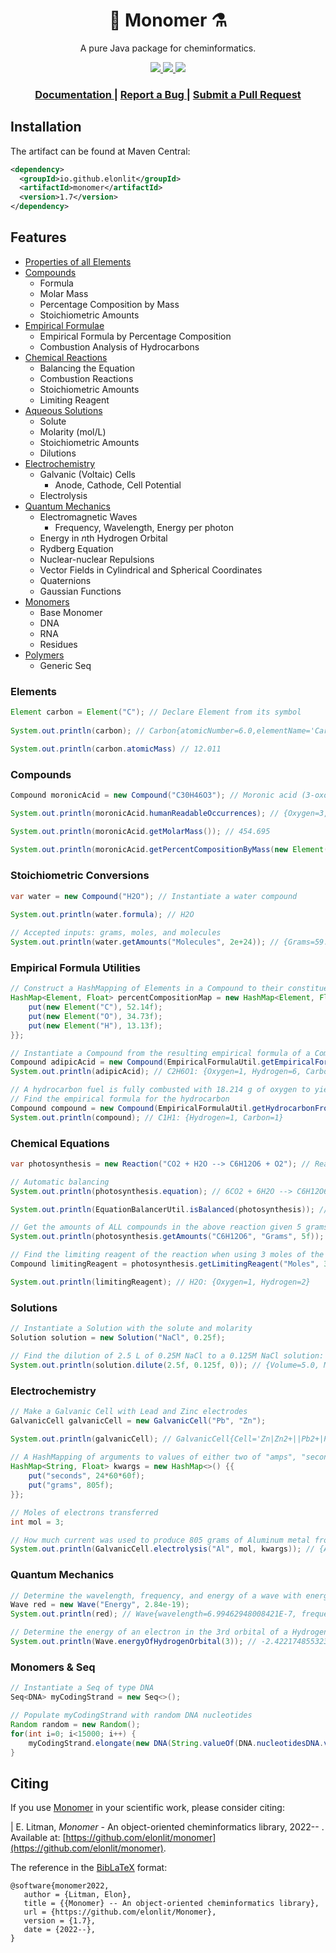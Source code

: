 <h1 align="center">🧪 Monomer ⚗️</h1>

<p align="center">
A pure Java package for cheminformatics.
</p>

<div align="center">
  <!-- License -->
  <a href="https://github.com/elonlit/Monomer/LICENSE.txt">
    <img src="https://img.shields.io/github/license/mashape/apistatus.svg?maxAge=2592000" />
  </a>
  <a href="https://javadoc.io/doc/io.github.elonlit/monomer">
    <img src="https://javadoc.io/badge2/io.github.elonlit/monomer/javadoc.svg" />
  </a>
  <a href="https://search.maven.org/artifact/io.github.elonlit/monomer/1.7/jar">
    <img src="https://img.shields.io/maven-central/v/io.github.elonlit/monomer" />
  </a>
</div>

<div align="center">
  <h3>
    <a href="https://javadoc.io/doc/io.github.elonlit/monomer/">
      Documentation
    </a>
    <span> | </span>
    <a href="https://github.com/elonlit/monomer/issues">
      Report a Bug
    </a>
    <span> | </span>
    <a href="https://github.com/elonlit/monomer/pulls">
      Submit a Pull Request
</a>
  </h3>
</div>

## Installation

The artifact can be found at Maven Central:

```xml
<dependency>
  <groupId>io.github.elonlit</groupId>
  <artifactId>monomer</artifactId>
  <version>1.7</version>
</dependency>
```

## Features

- [Properties of all Elements](https://javadoc.io/doc/io.github.elonlit/monomer/latest/io/github/monomer/Chem/Core/Element.html)
- [Compounds](https://javadoc.io/doc/io.github.elonlit/monomer/latest/io/github/monomer/Chem/Core/Compound.html)
    * Formula
    * Molar Mass
    * Percentage Composition by Mass
    * Stoichiometric Amounts
- [Empirical Formulae](https://javadoc.io/doc/io.github.elonlit/monomer/latest/io/github/monomer/Chem/Core/EmpiricalFormulaUtil.html)
    * Empirical Formula by Percentage Composition
    * Combustion Analysis of Hydrocarbons
- [Chemical Reactions](https://javadoc.io/doc/io.github.elonlit/monomer/latest/io/github/monomer/Chem/Reactions/package-summary.html)
    * Balancing the Equation
    * Combustion Reactions
    * Stoichiometric Amounts
    * Limiting Reagent
- [Aqueous Solutions](https://javadoc.io/doc/io.github.elonlit/monomer/latest/io/github/monomer/Chem/Solutions/package-summary.html)
    * Solute
    * Molarity (mol/L)
    * Stoichiometric Amounts
    * Dilutions
- [Electrochemistry](https://javadoc.io/doc/io.github.elonlit/monomer/latest/io/github/monomer/Chem/Electrochemistry/package-summary.html)
    * Galvanic (Voltaic) Cells
        * Anode, Cathode, Cell Potential
    * Electrolysis
- [Quantum Mechanics](https://javadoc.io/doc/io.github.elonlit/monomer/latest/io/github/monomer/Chem/QuantumMechanics/package-summary.html)
    * Electromagnetic Waves
        * Frequency, Wavelength, Energy per photon
    * Energy in *n*th Hydrogen Orbital
    * Rydberg Equation
    * Nuclear-nuclear Repulsions
    * Vector Fields in Cylindrical and Spherical Coordinates
    * Quaternions
    * Gaussian Functions
- [Monomers](https://javadoc.io/doc/io.github.elonlit/monomer/latest/io/github/monomer/Monomers/package-summary.html)
    * Base Monomer
    * DNA
    * RNA
    * Residues
- [Polymers](https://javadoc.io/doc/io.github.elonlit/monomer/latest/io/github/monomer/Polymers/package-summary.html)
    * Generic Seq

### Elements

```java
Element carbon = Element("C"); // Declare Element from its symbol
        
System.out.println(carbon); // Carbon{atomicNumber=6.0,elementName='Carbon',elementSymbol='C',atomicMass=12.011,neutrons=6.0,protons=6.0,electrons=6.0,period=2.0,group=14.0,phase='solid',radioactive=false,natural=true,metal=false,nonmetal=true,metalloid=false,type='Nonmetal',atomicRadius='0.91',electronegativity='2.55',firstIonization='11.2603',density=2.27,meltingPoint=3948.15,boilingPoint=4300.0,isotopes=7.0,discoverer='Prehistoric',specificHeat=0.709,shells=2.0,valence=4.0,config='[He] 2s2 2p2',massNumber=12.0}

System.out.println(carbon.atomicMass) // 12.011
```

### Compounds

```java
Compound moronicAcid = new Compound("C30H46O3"); // Moronic acid (3-oxoolean-18-en-28-oic acid) is a natural triterpene

System.out.println(moronicAcid.humanReadableOccurrences); // {Oxygen=3,Hydrogen=46,Carbon=30}

System.out.println(moronicAcid.getMolarMass()); // 454.695
        
System.out.println(moronicAcid.getPercentCompositionByMass(new Element("O"))); // 10.555866
```

### Stoichiometric Conversions

```java
var water = new Compound("H2O"); // Instantiate a water compound

System.out.println(water.formula); // H2O
        
// Accepted inputs: grams, moles, and molecules
System.out.println(water.getAmounts("Molecules", 2e+24)); // {Grams=59.8505,Molecules=2.0E24,Moles=3.3222592}
```

### Empirical Formula Utilities

```java
// Construct a HashMapping of Elements in a Compound to their constituent relative frequencies
HashMap<Element, Float> percentCompositionMap = new HashMap<Element, Float>() {{
    put(new Element("C"), 52.14f);
    put(new Element("O"), 34.73f);
    put(new Element("H"), 13.13f);
}};

// Instantiate a Compound from the resulting empirical formula of a Compound that is composed of 52.14% C, 34.73% O, and 13.13% H by mass
Compound adipicAcid = new Compound(EmpiricalFormulaUtil.getEmpiricalFormulaFromPercentComposition(percentCompositionMap));
System.out.println(adipicAcid); // C2H6O1: {Oxygen=1, Hydrogen=6, Carbon=2}

// A hydrocarbon fuel is fully combusted with 18.214 g of oxygen to yield 23.118 g of carbon dioxide and 4.729 g of water. 
// Find the empirical formula for the hydrocarbon
Compound compound = new Compound(EmpiricalFormulaUtil.getHydrocarbonFromCombustion(23.118f, 4.729f));
System.out.println(compound); // C1H1: {Hydrogen=1, Carbon=1}
```

### Chemical Equations

```java
var photosynthesis = new Reaction("CO2 + H2O --> C6H12O6 + O2"); // Reactions delimited by "-->"

// Automatic balancing
System.out.println(photosynthesis.equation); // 6CO2 + 6H2O --> C6H12O6 + 6O2

System.out.println(EquationBalancerUtil.isBalanced(photosynthesis)); // true

// Get the amounts of ALL compounds in the above reaction given 5 grams of C6H12O6
System.out.println(photosynthesis.getAmounts("C6H12O6", "Grams", 5f)); // [{Grams=7.328481, Molecules=1.0024645E23, Moles=0.16652234}, {Grams=2.9998999, Molecules=1.0024645E23, Moles=0.16652234}, {Grams=5.0, Molecules=1.6707742E22, Moles=0.027753724}, {Grams=5.3283815, Molecules=1.0024645E23, Moles=0.16652234}]

// Find the limiting reagent of the reaction when using 3 moles of the first reactant (CO2) and 1 mole of the second reactant (H2O)
Compound limitingReagent = photosynthesis.getLimitingReagent("Moles", 3, 1);

System.out.println(limitingReagent); // H2O: {Oxygen=1, Hydrogen=2}
```




### Solutions

```java
// Instantiate a Solution with the solute and molarity
Solution solution = new Solution("NaCl", 0.25f);

// Find the dilution of 2.5 L of 0.25M NaCl to a 0.125M NaCl solution:
System.out.println(solution.dilute(2.5f, 0.125f, 0)); // {Volume=5.0, Molarity=0.125, Solute=NaCl}
```

### Electrochemistry

```java
// Make a Galvanic Cell with Lead and Zinc electrodes
GalvanicCell galvanicCell = new GalvanicCell("Pb", "Zn");

System.out.println(galvanicCell); // GalvanicCell{Cell='Zn|Zn2+||Pb2+|Pb', Anode=Zn, Cathode=Pb, CellPotential=0.63}
        
// A HashMapping of arguments to values of either two of "amps", "seconds", or "grams."
HashMap<String, Float> kwargs = new HashMap<>() {{
    put("seconds", 24*60*60f);
    put("grams", 805f);
}};

// Moles of electrons transferred
int mol = 3;

// How much current was used to produce 805 grams of Aluminum metal from Al2O3 in 24 hours?
System.out.println(GalvanicCell.electrolysis("Al", mol, kwargs)); // {Amps=99.95144, Grams=805.0, Seconds=86400.0}
```

### Quantum Mechanics

```java
// Determine the wavelength, frequency, and energy of a wave with energy 2.84e-19 Joules per particle
Wave red = new Wave("Energy", 2.84e-19);
System.out.println(red); // Wave{wavelength=6.99462948008421E-7, frequency=4.286145536363085E14, energy=2.84E-19}

// Determine the energy of an electron in the 3rd orbital of a Hydrogen atom in Joules
System.out.println(Wave.energyOfHydrogenOrbital(3)); // -2.4221748553237596E-19
```

### Monomers & Seq

```java
// Instantiate a Seq of type DNA
Seq<DNA> myCodingStrand = new Seq<>();

// Populate myCodingStrand with random DNA nucleotides
Random random = new Random();
for(int i=0; i<15000; i++) {
    myCodingStrand.elongate(new DNA(String.valueOf(DNA.nucleotidesDNA.values()[new Random().nextInt(DNA.nucleotidesDNA.values().length)])));
}
```

## Citing

If you use [Monomer](https://github.com/elonlit/Monomer) in your scientific work, please consider citing:

|     E. Litman, *Monomer* - An object-oriented cheminformatics library, 2022\-- . Available at:
[https://github.com/elonlit/monomer](https://github.com/elonlit/monomer).

The reference in the [BibLaTeX](https://www.ctan.org/pkg/biblatex?lang=en) format:

```{.sourceCode .latex}
@software{monomer2022,
   author = {Litman, Elon},
   title = {{Monomer} -- An object-oriented cheminformatics library},
   url = {https://github.com/elonlit/Monomer},
   version = {1.7},
   date = {2022--},
}
```
